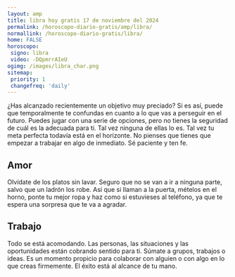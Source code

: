 ```yaml
---
layout: amp
title: libra hoy gratis 17 de noviembre del 2024 
permalink: /horoscopo-diario-gratis/amp/libra/
normallink: /horoscopo-diario-gratis/libra/
home: FALSE
horoscopo:
 signo: libra
 video: -DQpmrrAIeU
ogimg: /images/libra_char.png
sitemap:
 priority: 1
 changefreq: 'daily'
---
```



¿Has alcanzado recientemente un objetivo muy preciado? Si es así, puede que temporalmente te confundas en cuanto a lo que vas a perseguir en el futuro. Puedes jugar con una serie de opciones, pero no tienes la seguridad de cuál es la adecuada para ti. Tal vez ninguna de ellas lo es. Tal vez tu meta perfecta todavía está en el horizonte. No pienses que tienes que empezar a trabajar en algo de inmediato. Sé paciente y ten fe.

## Amor

Olvídate de los platos sin lavar. Seguro que no se van a ir a ninguna parte, salvo que un ladrón los robe. Así que si llaman a la puerta, mételos en el horno, ponte tu mejor ropa y haz como si estuvieses al teléfono, ya que te espera una sorpresa que te va a agradar.

## Trabajo

Todo se está acomodando. Las personas, las situaciones y las oportunidades están cobrando sentido para ti. Súmate a grupos, trabajos o ideas. Es un momento propicio para colaborar con alguien o con algo en lo que creas firmemente. El éxito está al alcance de tu mano.